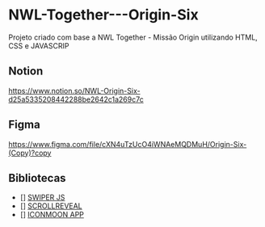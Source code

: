 # NWL-Together---Origin-Six
Projeto criado com base a NWL Together - Missão Origin utilizando HTML, CSS e JAVASCRIP

## Notion
https://www.notion.so/NWL-Origin-Six-d25a5335208442288be2642c1a269c7c

## Figma
https://www.figma.com/file/cXN4uTzUcO4iWNAeMQDMuH/Origin-Six-(Copy)?copy

## Bibliotecas
- [] [SWIPER JS](https://swiperjs.com/)
- [] [SCROLLREVEAL](https://scrollrevealjs.org/)
- [] [ICONMOON APP](https://icomoon.io/app/)
